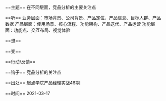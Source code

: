 ==主题==
在不同层面，竞品分析的主要关注点

==听==
业务层面：市场背景、公司背景、产品定位、产品信息、目标人群、产品数据
产品层面：使用场景、核心流程、功能架构、产品迭代、产品运营
功能层面：功能点、交互布局、视觉体验

==想==


==变==


==行动/反馈==


==钩子==
竞品分析的关注点

==出处==
起点学院产品经理实战46期

==时间==
2021-03-17